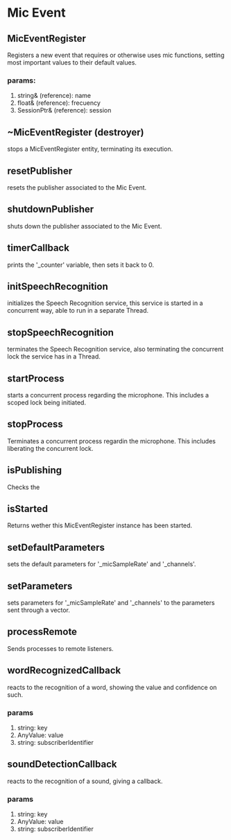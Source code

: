 # Mic Event

## MicEventRegister

Registers a new event that requires or otherwise uses mic functions, setting most important values to their default values.

### params:

1. string& (reference): name
2. float& (reference): frecuency
3. SessionPtr& (reference): session

## ~MicEventRegister (destroyer)

stops a MicEventRegister entity, terminating its execution.

## resetPublisher

resets the publisher associated to the Mic Event.

## shutdownPublisher

shuts down the publisher associated to the Mic Event.

## timerCallback

prints the '_counter' variable, then sets it back to 0.

## initSpeechRecognition

initializes the Speech Recognition service, this service is started in a concurrent way, able to run in a separate Thread.

## stopSpeechRecognition

terminates the Speech Recognition service, also terminating the concurrent lock the service has in a Thread.

## startProcess

starts a concurrent process regarding the microphone. This includes a scoped lock being initiated.

## stopProcess

Terminates a concurrent process regardin the microphone. This includes liberating the concurrent lock.

## isPublishing

Checks the 

## isStarted

Returns wether this MicEventRegister instance has been started.

## setDefaultParameters

sets the default parameters for '_micSampleRate' and '_channels'.

## setParameters

sets parameters for '_micSampleRate' and '_channels' to the parameters sent through a vector.

## processRemote

Sends processes to remote listeners.

## wordRecognizedCallback

reacts to the recognition of a word, showing the value and confidence on such.

### params
1. string: key
2. AnyValue: value
3. string: subscriberIdentifier

## soundDetectionCallback

reacts to the recognition of a sound, giving a callback.

### params
1. string: key
2. AnyValue: value
3. string: subscriberIdentifier